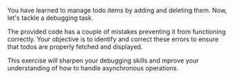 You have learned to manage todo items by adding and deleting them. Now, let's tackle a debugging task.

The provided code has a couple of mistakes preventing it from functioning correctly. Your objective is to identify and correct these errors to ensure that todos are properly fetched and displayed.

This exercise will sharpen your debugging skills and mprove your understanding of how to handle asynchronous operations.
